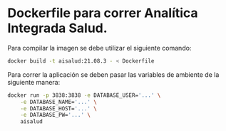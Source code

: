 # Dockerfile para correr Analítica Integrada Salud.

Para compilar la imagen se debe utilizar el siguiente comando:

```bash
docker build -t aisalud:21.08.3 - < Dockerfile
```

Para correr la aplicación se deben pasar las variables de ambiente
de la siguiente manera:

```bash
docker run -p 3838:3838 -e DATABASE_USER='...' \
    -e DATABASE_NAME='...' \
    -e DATABASE_HOST='...' \
    -e DATABASE_PW='...' \
    aisalud
```
